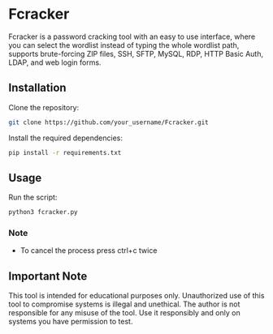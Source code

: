 # Fcracker

Fcracker is a password cracking tool with an easy to use interface, where you can select the wordlist instead of typing the whole wordlist path, supports brute-forcing ZIP files, SSH, SFTP, MySQL, RDP, HTTP Basic Auth, LDAP, and web login forms.

## Installation

Clone the repository:
```bash
git clone https://github.com/your_username/Fcracker.git
```


Install the required dependencies:
```bash
pip install -r requirements.txt
```

## Usage

Run the script:
```bash
python3 fcracker.py
```



 ### Note
 - To cancel the process press ctrl+c twice


## Important Note
This tool is intended for educational purposes only. Unauthorized use of this tool to compromise systems is illegal and unethical. The author is not responsible for any misuse of the tool. Use it responsibly and only on systems you have permission to test.
